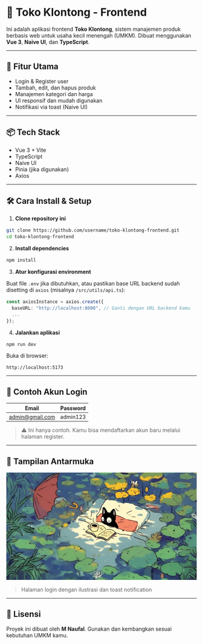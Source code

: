 # 🧾 Toko Klontong - Frontend

Ini adalah aplikasi frontend **Toko Klontong**, sistem manajemen produk berbasis web untuk usaha kecil menengah (UMKM). Dibuat menggunakan **Vue 3**, **Naive UI**, dan **TypeScript**.

---

## 🚀 Fitur Utama

- Login & Register user
- Tambah, edit, dan hapus produk
- Manajemen kategori dan harga
- UI responsif dan mudah digunakan
- Notifikasi via toast (Naive UI)

---

## 📦 Tech Stack

- Vue 3 + Vite
- TypeScript
- Naive UI
- Pinia (jika digunakan)
- Axios

---

## 🛠️ Cara Install & Setup

1. **Clone repository ini**

```bash
git clone https://github.com/username/toko-klontong-frontend.git
cd toko-klontong-frontend
```

2. **Install dependencies**

```bash
npm install
```

3. **Atur konfigurasi environment**

Buat file `.env` jika dibutuhkan, atau pastikan base URL backend sudah disetting di `axios` (misalnya `/src/utils/api.ts`):

```ts
const axiosInstance = axios.create({
  baseURL: "http://localhost:8000", // Ganti dengan URL backend kamu
  ...
});
```

4. **Jalankan aplikasi**

```bash
npm run dev
```

Buka di browser:

```
http://localhost:5173
```

---

## 👤 Contoh Akun Login

| Email            | Password   |
|------------------|------------|
| admin@gmail.com  | admin123   |

> ⚠️ Ini hanya contoh. Kamu bisa mendaftarkan akun baru melalui halaman register.

---

## 📸 Tampilan Antarmuka

![Login Page](public/login.jpeg)
> Halaman login dengan ilustrasi dan toast notification

---

## 📄 Lisensi

Proyek ini dibuat oleh **M Naufal**. Gunakan dan kembangkan sesuai kebutuhan UMKM kamu.
